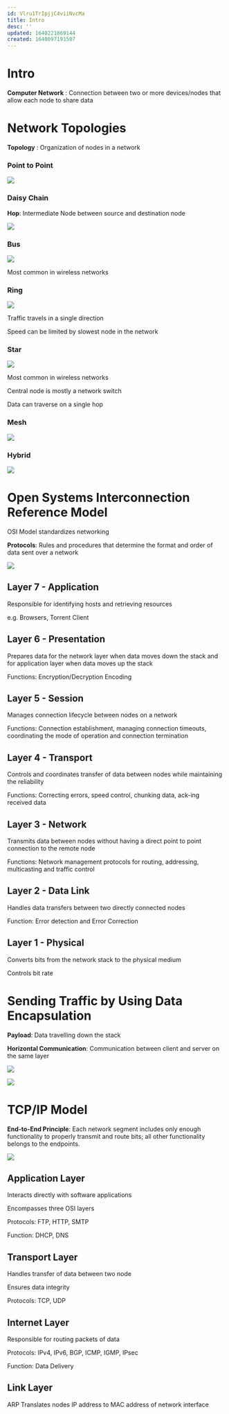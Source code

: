```yaml
---
id: Vlru1TrIpjjC4viiNvcMa
title: Intro
desc: ''
updated: 1640221869144
created: 1640097191507
---
```

# Intro

**Computer Network** : Connection between two or more devices/nodes that allow each node to share data

# Network Topologies

**Topology** : Organization of nodes in a network

### Point to Point

![](/assets/images/2021-12-22-06-51-39.png)

### Daisy Chain

**Hop**: Intermediate Node between source and destination node

![](/assets/images/2021-12-22-06-52-01.png)

### Bus

![](/assets/images/2021-12-22-06-55-34.png)

Most common in wireless networks

### Ring

![](/assets/images/2021-12-22-06-58-10.png)

Traffic travels in a single direction

Speed can be limited by slowest node in the network

### Star

![](/assets/images/2021-12-22-07-21-27.png)

Most common in wireless networks

Central node is mostly a network switch

Data can traverse on a single hop

### Mesh

![](/assets/images/2021-12-22-07-27-34.png)

### Hybrid

![](/assets/images/2021-12-22-07-30-29.png)


# Open Systems Interconnection Reference Model

OSI Model standardizes networking

**Protocols**: Rules and procedures that determine the format and order of data sent over a network

![](/assets/images/2021-12-22-20-11-06.png)

## Layer 7 - Application

Responsible for identifying hosts and retrieving resources

e.g. Browsers, Torrent Client

## Layer 6 - Presentation

Prepares data for the network layer when data moves down the stack and for application layer when data moves up the stack

Functions: Encryption/Decryption Encoding

## Layer 5 - Session

Manages connection lifecycle between nodes on a network

Functions: Connection establishment, managing connection timeouts, coordinating the mode of operation and connection termination

## Layer 4 - Transport

Controls and coordinates transfer of data between nodes while maintaining the reliability

Functions: Correcting errors, speed control, chunking data, ack-ing received data

## Layer 3 - Network

Transmits data between nodes without having a direct point to point connection to the remote node

Functions: Network management protocols for routing, addressing, multicasting and traffic control

## Layer 2 - Data Link

Handles data transfers between two directly connected nodes

Function: Error detection and Error Correction

## Layer 1 - Physical

Converts bits from the network stack to the physical medium

Controls bit rate

# Sending Traffic by Using Data Encapsulation

**Payload**: Data travelling down the stack

**Horizontal Communication**: Communication between client and server on the same layer

![](/assets/images/2021-12-22-21-08-28.png)

![](/assets/images/2021-12-22-21-09-23.png)

# TCP/IP Model

**End-to-End Principle**: Each network segment includes only enough functionality to properly transmit and route bits; all other functionality belongs to the endpoints.

![](/assets/images/2021-12-22-21-30-48.png)

## Application Layer

Interacts directly with software applications

Encompasses three OSI layers

Protocols: FTP, HTTP, SMTP

Function: DHCP, DNS

## Transport Layer

Handles transfer of data between two node

Ensures data integrity

Protocols: TCP, UDP

## Internet Layer

Responsible for routing packets of data

Protocols: IPv4, IPv6, BGP, ICMP, IGMP, IPsec

Function: Data Delivery

## Link Layer

ARP Translates nodes IP address to MAC address of network interface
